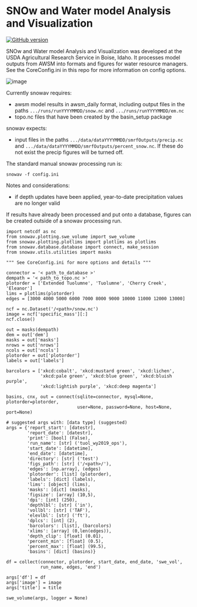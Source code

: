 # SNOw and Water model Analysis and Visualization

[![GitHub version](https://badge.fury.io/gh/USDA-ARS-NWRC%2Fsnowav.svg)](https://badge.fury.io/gh/USDA-ARS-NWRC%2Fsnowav)

SNOw and Water model Analysis and Visualization was developed at the USDA
Agricultural Research Service in Boise, Idaho. It processes model
outputs from AWSM into formats and figures for
water resource managers. See the CoreConfig.ini in this repo for more information on config options.

![image](https://raw.githubusercontent.com/USDA-ARS-NWRC/awsm/master/docs/_static/ModelSystemOverview_new.png)


Currently snowav requires:
- awsm model results in awsm_daily format, including  output files in the paths ```.../runs/runYYYYMMDD/snow.nc``` and ```.../runs/runYYYYMMDD/em.nc```
- topo.nc files that have been created by the basin_setup package


snowav expects:

- input files in the paths ```.../data/dataYYYYMMDD/smrfOutputs/precip.nc``` and ```.../data/dataYYYYMMDD/smrfOutputs/percent_snow.nc```. If these do not exist the precip figures will be turned off.

The standard manual snowav processing run is:
```
snowav -f config.ini
```

Notes and considerations:
- if depth updates have been applied, year-to-date precipitation values are no longer valid


If results have already been processed and put onto a database, figures
can be created outside of a snowav processing run.

```
import netcdf as nc
from snowav.plotting.swe_volume import swe_volume
from snowav.plotting.plotlims import plotlims as plotlims
from snowav.database.database import connect, make_session
from snowav.utils.utilities import masks

""" See CoreConfig.ini for more options and details """

connector = '< path_to_database >'
dempath = '< path_to_topo.nc >'
plotorder = ['Extended Tuolumne', 'Tuolumne', 'Cherry Creek', 'Eleanor']
lims = plotlims(plotorder)
edges = [3000 4000 5000 6000 7000 8000 9000 10000 11000 12000 13000]

ncf = nc.Dataset('/<path>/snow.nc')
image = ncf['specific_mass'][:]
ncf.close()

out = masks(dempath)
dem = out['dem']
masks = out['masks']
nrows = out['nrows']
ncols = out['ncols']
plotorder = out['plotorder']
labels = out['labels']

barcolors = ['xkcd:cobalt', 'xkcd:mustard green', 'xkcd:lichen',
             'xkcd:pale green', 'xkcd:blue green', 'xkcd:bluish purple',
             'xkcd:lightish purple', 'xkcd:deep magenta']

basins, cnx, out = connect(sqlite=connector, mysql=None, plotorder=plotorder,
                           user=None, password=None, host=None, port=None)             

# suggested args with: [data type] (suggested)
args = {'report_start': [datestr],
        'report_date': [datestr],
        'print': [bool] (False),
        'run_name': [str] ('tuol_wy2019_ops'),
        'start_date': [datetime],
        'end_date': [datetime],
        'directory': [str] ('test')
        'figs_path': [str] ('/<path>/'),
        'edges': [np.array], (edges)
        'plotorder': [list] (plotorder),
        'labels': [dict] (labels),
        'lims': [object] (lims),
        'masks': [dict] (masks),
        'figsize': [array] (10,5),
        'dpi': [int] (250),
        'depthlbl': [str] ('in'),
        'vollbl': [str] ('TAF'),
        'elevlbl': [str] ('ft'),
        'dplcs': [int] (2),
        'barcolors': [list], (barcolors)
        'xlims': [array] (0,len(edges)),
        'depth_clip': [float] (0.01),
        'percent_min': [float] (0.5),
        'percent_max': [float] (99.5),
        'basins': [dict] (basins)}

df = collect(connector, plotorder, start_date, end_date, 'swe_vol',
             run_name, edges, 'end')

args['df'] = df
args['image'] = image
args['title'] = title

swe_volume(args, logger = None)

```
